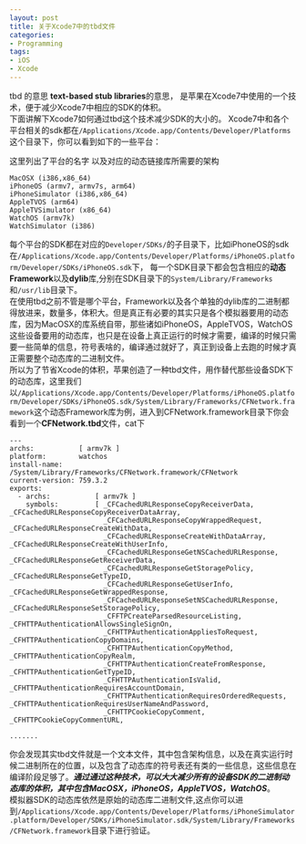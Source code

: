 ```yaml
---
layout: post
title: 关于Xcode7中的tbd文件
categories:
- Programming
tags:
- iOS
- Xcode
---
```


tbd 的意思 **text-based stub libraries**的意思，
是苹果在Xcode7中使用的一个技术，便于减少Xcode7中相应的SDK的体积。   
下面讲解下Xcode7如何通过tbd这个技术减少SDK的大小的。
Xcode7中和各个平台相关的sdk都在`/Applications/Xcode.app/Contents/Developer/Platforms` 这个目录下，你可以看到如下的一些平台：

这里列出了平台的名字 以及对应的动态链接库所需要的架构

```
MacOSX (i386,x86_64)
iPhoneOS (armv7, armv7s, arm64)
iPhoneSimulator (i386,x86_64)
AppleTVOS (arm64)
AppleTVSimulator (x86_64)
WatchOS (armv7k)
WatchSimulator (i386)
```

每个平台的SDK都在对应的`Developer/SDKs/`的子目录下，比如iPhoneOS的sdk在`/Applications/Xcode.app/Contents/Developer/Platforms/iPhoneOS.platform/Developer/SDKs/iPhoneOS.sdk`下，
每一个SDK目录下都会包含相应的**动态Framework**以及**dylib**库,分别在SDK目录下的`System/Library/Frameworks`和`/usr/lib`目录下。   
在使用tbd之前不管是哪个平台，Framework以及各个单独的dylib库的二进制都得放进来，数量多，体积大。但是真正有必要的其实只是各个模拟器要用的动态库，因为MacOSX的库系统自带，那些诸如iPhoneOS，AppleTVOS，WatchOS这些设备要用的动态库，也只是在设备上真正运行的时候才需要，编译的时候只需要一些简单的信息，符号表啥的，编译通过就好了，真正到设备上去跑的时候才真正需要整个动态库的二进制文件。   
所以为了节省Xcode的体积，苹果创造了一种tbd文件，用作替代那些设备SDK下的动态库，这里我们以`/Applications/Xcode.app/Contents/Developer/Platforms/iPhoneOS.platform/Developer/SDKs/iPhoneOS.sdk/System/Library/Frameworks/CFNetwork.framework`这个动态Framework库为例，进入到CFNetwork.framework目录下你会看到一个**CFNetwork.tbd**文件，cat下

```
---
archs:           [ armv7k ]
platform:        watchos
install-name:    /System/Library/Frameworks/CFNetwork.framework/CFNetwork
current-version: 759.3.2
exports:
  - archs:           [ armv7k ]
    symbols:         [ _CFCachedURLResponseCopyReceiverData, _CFCachedURLResponseCopyReceiverDataArray,
                       _CFCachedURLResponseCopyWrappedRequest, _CFCachedURLResponseCreateWithData,
                       _CFCachedURLResponseCreateWithDataArray, _CFCachedURLResponseCreateWithUserInfo,
                       _CFCachedURLResponseGetNSCachedURLResponse, _CFCachedURLResponseGetReceiverData,
                       _CFCachedURLResponseGetStoragePolicy, _CFCachedURLResponseGetTypeID,
                       _CFCachedURLResponseGetUserInfo, _CFCachedURLResponseGetWrappedResponse,
                       _CFCachedURLResponseSetNSCachedURLResponse, _CFCachedURLResponseSetStoragePolicy,
                       _CFFTPCreateParsedResourceListing, _CFHTTPAuthenticationAllowsSingleSignOn,
                       _CFHTTPAuthenticationAppliesToRequest, _CFHTTPAuthenticationCopyDomains,
                       _CFHTTPAuthenticationCopyMethod, _CFHTTPAuthenticationCopyRealm,
                       _CFHTTPAuthenticationCreateFromResponse, _CFHTTPAuthenticationGetTypeID,
                       _CFHTTPAuthenticationIsValid, _CFHTTPAuthenticationRequiresAccountDomain,
                       _CFHTTPAuthenticationRequiresOrderedRequests, _CFHTTPAuthenticationRequiresUserNameAndPassword,
                       _CFHTTPCookieCopyComment, _CFHTTPCookieCopyCommentURL,

.......
```

你会发现其实tbd文件就是一个文本文件，其中包含架构信息，以及在真实运行时候二进制所在的位置，以及包含了动态库的符号表还有类的一些信息，这些信息在编译阶段足够了。***通过通过这种技术，可以大大减少所有的设备SDK的二进制动态库的体积，其中包含MacOSX，iPhoneOS，AppleTVOS，WatchOS***。   
模拟器SDK的动态库依然是原始的动态库二进制文件,这点你可以进到`/Applications/Xcode.app/Contents/Developer/Platforms/iPhoneSimulator.platform/Developer/SDKs/iPhoneSimulator.sdk/System/Library/Frameworks/CFNetwork.framework`目录下进行验证。
